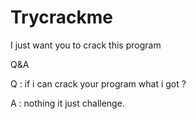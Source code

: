 <div id="top">

<!-- HEADER STYLE: CLASSIC -->
<div align="left">



# Trycrackme
I just want you to crack this program

Q&A

Q : if i can crack your program what i got ?

A : nothing it just challenge.







